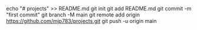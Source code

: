 echo "# projects" >> README.md
git init
git add README.md
git commit -m "first commit"
git branch -M main
git remote add origin https://github.com/mjp783/projects.git
git push -u origin main
